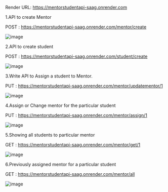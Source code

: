 Render URL: https://mentorstudentapi-saag.onrender.com

1.API to create Mentor 

POST : https://mentorstudentapi-saag.onrender.com/mentor/create

![image](https://github.com/NamagiriLakshmiMVL/MentorStudentAPI/assets/144921147/d5b7a4f2-c25b-4160-98aa-20c2c6758370)

2.API to create student

POST : https://mentorstudentapi-saag.onrender.com/student/create

![image](https://github.com/NamagiriLakshmiMVL/MentorStudentAPI/assets/144921147/dc4428c1-926d-40b4-a04b-1e2eea7f926b)

3.Write API to Assign a student to Mentor.

PUT : https://mentorstudentapi-saag.onrender.com/mentor/updatementor/1

![image](https://github.com/NamagiriLakshmiMVL/MentorStudentAPI/assets/144921147/be93dcc3-e97d-4d36-bc63-8d33f3005ff6)

4.Assign or Change mentor for the particular student

PUT : https://mentorstudentapi-saag.onrender.com/mentor/assign/1

![image](https://github.com/NamagiriLakshmiMVL/MentorStudentAPI/assets/144921147/e209de0c-42c9-4624-a024-5a02620220d2)

5.Showing all students to particular mentor

GET : https://mentorstudentapi-saag.onrender.com/mentor/get/1

![image](https://github.com/NamagiriLakshmiMVL/MentorStudentAPI/assets/144921147/d1a2b2cb-b0b0-46f9-a708-91cbf9d23a89)

6.Previously assigned mentor for a particular student

GET : https://mentorstudentapi-saag.onrender.com/mentor/all

![image](https://github.com/NamagiriLakshmiMVL/MentorStudentAPI/assets/144921147/b5039020-dc14-48e9-b043-30e95a7b500c)


